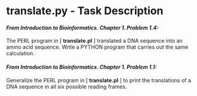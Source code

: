 # translate.py - Task Description

#### _From Introduction to Bioinformatics. Chapter 1. Problem 1.4:_

The PERL program in [ __translate.pl__ ] translated a DNA sequence into an amino acid sequence. Write a PYTHON program that carries out the same calculation.

#### _From Introduction to Bioinformatics. Chapter 1. Problem 1.1:_

Generalize the PERL program in [ __translate.pl__ ] to print the translations of a DNA sequence in all six possible reading frames.